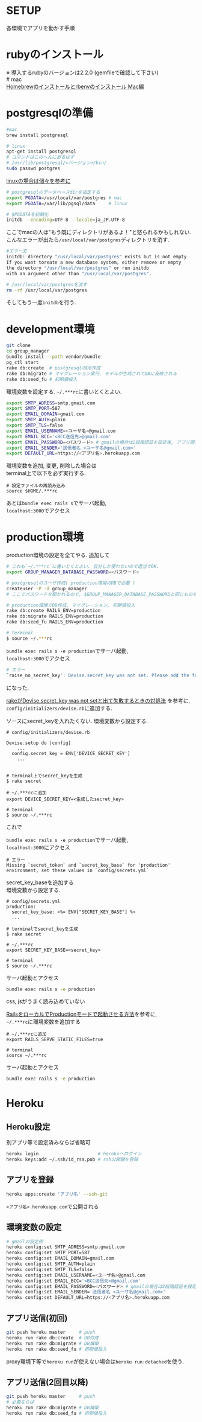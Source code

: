 # SETUP

各環境でアプリを動かす手順

# rubyのインストール
※ 導入するrubyのバージョンは2.2.0  (gemfileで確認して下さい)  
\# mac  
[Homebrewのインストールとrbenvのインストール Mac編]( http://qiita.com/issobero/items/e0443b79da117ed48294)
# postgresqlの準備
```sh
#mac
brew install postgresql

# linux
apt-get install postgresql
# コマンドはこのへんにあるはず
# /usr/lib/postgresql/<バージョン>/bin/
sudo passwd postgres
```

[linuxの場合は個々を参考に](http://ossfan.net/setup/postgresql-20.html)

```sh
# postgresqlのデータベースdirを指定する
export PGDATA=/usr/local/var/postgres # mac
export PGDATA=/var/lib/pgsql/data     # linux

# $PGDATAを初期化
initdb --encoding=UTF-8 --locale=ja_JP.UTF-8
```
ここでmacの人は"もう既にディレクトリがあるよ！"と怒られるかもしれない.
こんなエラーが出たら``/usr/local/var/postgres``ディレクトリを消す.
```sh
#エラー文
initdb: directory "/usr/local/var/postgres" exists but is not empty
If you want toreate a new database system, either remove or empty
the directory "/usr/local/var/postgres" or run initdb
with an argument other than "/usr/local/var/postgres".

# /usr/local/var/postgresを消す
rm -rf /usr/local/var/postgres
```
そしてもう一度``initdb``を行う.
# development環境

```sh
git clone
cd group_manager
bundle install --path vendor/bundle
pg_ctl start
rake db:create  # postgresqlのDB作成
rake db:migrate # マイグレーション実行, モデルが生成されてDBに反映される
rake db:seed_fu # 初期値投入
```

環境変数を設定する.
`~/.***rc`に書いとくとよい.

```sh
export SMTP_ADRESS=smtp.gmail.com
export SMTP_PORT=587
export EMAIL_DOMAIN=gmail.com
export SMTP_AUTH=plain
export SMTP_TLS=false
export EMAIL_USERNAME=<ユーザ名>@gmail.com
export EMAIL_BCC='<BCC送信先>@gmail.com'
export EMAIL_PASSWORD=<パスワード> # gmailの場合は2段階認証を設定後, アプリ固有のパスワードを設定する
export EMAIL_SENDER='送信者名 <ユーザ名@gmail.com>'
export DEFAULT_URL=https://<アプリ名>.herokuapp.com
```

環境変数を追加, 変更, 削除した場合は  
terminal上で以下を必ず実行する.  
```
# 設定ファイルの再読み込み
source $HOME/.***rc
```


あとは`bundle exec rails s`でサーバ起動,  
`localhost:3000`でアクセス

# production環境

production環境の設定を全てやる.
追加して

```sh
# これも`~/.***rc`に書いとくとよい. 自分しか使わないので適当でOK.
export GROUP_MANAGER_DATABASE_PASSWORD=<パスワード>

# postgresqlのユーザ作成( production環境のDBで必要 )
createuser -P -d group_manager
# ここでパスワードを聞かれるので, $GROUP_MANAGER_DATABASE_PASSWORDと同じものを打つ.

# production環境でDB作成, マイグレーション, 初期値投入
rake db:create RAILS_ENV=production
rake db:migrate RAILS_ENV=production
rake db:seed_fu RAILS_ENV=production

# terminal
$ source ~/.***rc
```

`bundle exec rails s -e production`でサーバ起動,  
`localhost:3000`でアクセス  

```sh 
# エラー
`raise_no_secret_key': Devise.secret_key was not set. Please add the following to your Devise initializer:
```

になった.

[rakeがDevise.secret_key was not setと出て失敗するときの対処法](http://hack.aipo.com/archives/7992/)
を参考に, `config/initializers/devise.rb`に追加する.

ソースにsecret_keyを入れたくない.
環境変数から設定する.

```
# config/initializers/devise.rb

Devise.setup do |config|
    ...
  config.secret_key = ENV['DEVICE_SECRET_KEY']
    ...
``` 

```

# terminal上でsecret_keyを生成
$ rake secret

# ~/.***rcに追加
export DEVICE_SECRET_KEY=<生成したsecret_key>

# terminal
$ source ~/.***rc
```

これで

`bundle exec rails s -e production`でサーバ起動,  
`localhost:3000`にアクセス  

```
# エラー
Missing `secret_token` and `secret_key_base` for 'production' environment, set these values in `config/secrets.yml` 
```

secret_key_baseを追加する   
環境変数から設定する. 

```
# config/secrets.yml
production:
  secret_key_base: <%= ENV["SECRET_KEY_BASE"] %>
  ...

# terminalでsecret_keyを生成
$ rake secret

# ~/.***rc 
export SECRET_KEY_BASE=<secret_key>

# terminal
$ source ~/.***rc
```


サーバ起動とアクセス

```sh
bundle exec rails s -e production
```

css, jsがうまく読み込めていない  

[RailsをローカルでProductionモードで起動させる方法](http://ruby-rails.hatenadiary.com/entry/20141110/1415623670)を参考に,  
`~/.***rc`に環境変数を追加する
```
# ~/.***rcに追加
export RAILS_SERVE_STATIC_FILES=true

# terminal 
source ~/.***rc
```

サーバ起動とアクセス

```sh
bundle exec rails s -e production
```

# Heroku

## Heroku設定

別アプリ等で設定済みならば省略可

```sh
heroku login                      # herokuへログイン
heroku keys:add ~/.ssh/id_rsa.pub # ssh公開鍵を登録
```

## アプリを登録

```sh
heroku apps:create 'アプリ名' --ssh-git
```

`<アプリ名>.herokuapp.com`で公開される

## 環境変数の設定

```sh
# gmailの設定例
heroku config:set SMTP_ADRESS=smtp.gmail.com
heroku config:set SMTP_PORT=587
heroku config:set EMAIL_DOMAIN=gmail.com
heroku config:set SMTP_AUTH=plain
heroku config:set SMTP_TLS=false
heroku config:set EMAIL_USERNAME=<ユーザ名>@gmail.com
heroku config:set EMAIL_BCC='<BCC送信先>@gmail.com'
heroku config:set EMAIL_PASSWORD=<パスワード> # gmailの場合は2段階認証を設定後, アプリ固有のパスワードを設定する
heroku config:set EMAIL_SENDER='送信者名 <ユーザ名@gmail.com>'
heroku config:set DEFAULT_URL=https://<アプリ名>.herokuapp.com
```

## アプリ送信(初回)

```sh
git push heroku master     # push
heroku run rake db:create  # DB作成
heroku run rake db:migrate # DB構築
heroku run rake db:seed_fu # 初期値投入
```

proxy環境下等で`heroku run`が使えない場合は`heroku run:detached`を使う.

## アプリ送信(2回目以降)

```sh
git push heroku master     # push
# 必要ならば
heroku run rake db:migrate # DB構築
heroku run rake db:seed_fu # 初期値投入
```
